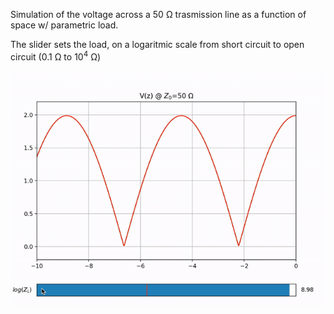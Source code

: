 Simulation of the voltage across a 50 Ω trasmission line as a function of space w/ parametric load.

The slider sets the load, on a logaritmic scale from short circuit to open circuit (0.1 Ω to 10<sup>4</sup> Ω)

![Alt Text](./media/trasmlinevoltage.gif)

